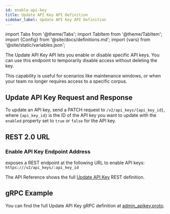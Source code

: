 ```yaml
---
id: enable-api-key
title: Update API Key API Definition
sidebar_label: Update API Key API Definition
---
```


import Tabs from '@theme/Tabs';
import TabItem from '@theme/TabItem';
import {Config} from '@site/docs/definitions.md';
import {vars} from '@site/static/variables.json';

The Update API Key API lets you enable or disable specific API keys. You
can use this endpoint to temporarily disable access without deleting the key.

This capability is useful for scenarios like maintenance windows, or when your
team no longer requires access to a specific corpus.

## Update API Key Request and Response

To update an API key, send a PATCH request to `/v2/api_keys/{api_key_id}`,
where `{api_key_id}` is the ID of the API key you want to update with the
`enabled` property set to `true` or `false` for the API key.

## REST 2.0 URL

### Enable API Key Endpoint Address

<Config v="names.product"/> exposes a REST endpoint at the following URL
to enable API keys:
<code>https://<Config v="domains.rest.indexing"/>/v2/api_keys/:api_key_id</code>

The API Reference shows the full [Update API Key](/docs/rest-api/update-api-key) REST definition.

## gRPC Example

You can find the full Update API Key gRPC definition at [admin_apikey.proto](https://github.com/vectara/protos/blob/main/admin_apikey.proto).
